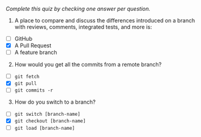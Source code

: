 *Complete this quiz by checking one answer per question.*

1. A place to compare and discuss the differences introduced on a branch with reviews, comments, integrated tests, and more is:

- [ ] GitHub
- [x] A Pull Request
- [ ] A feature branch

2. How would you get all the commits from a remote branch?

- [ ] `git fetch`
- [x] `git pull`
- [ ] `git commits -r`

3. How do you switch to a branch?
   
- [ ] `git switch [branch-name]`
- [x] `git checkout [branch-name]`
- [ ] `git load [branch-name]`
